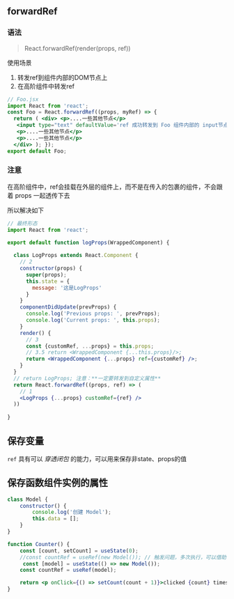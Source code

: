 ## forwardRef

### 语法
>React.forwardRef(render(props, ref))

使用场景

1. 转发ref到组件内部的DOM节点上
2. 在高阶组件中转发ref

```jsx
// Foo.jsx
import React from 'react'; 
const Foo = React.forwardRef((props, myRef) => { 
  return ( <div> <p>....一些其他节点</p> 
   <input type="text" defaultValue='ref 成功转发到 Foo 组件内部的 input节点上' ref={myRef}/> 
   <p>....一些其他节点</p>
   <p>....一些其他节点</p> 
  </div> ); }); 
export default Foo;
```

### 注意

在高阶组件中，ref会挂载在外层的组件上，而不是在传入的包裹的组件，不会跟着 props 一起透传下去

所以解决如下
```jsx
// 最终形态
import React from 'react';

export default function logProps(WrappedComponent) {
  
  class LogProps extends React.Component {
    // 2
    constructor(props) {
      super(props);
      this.state = {
        message: '这是LogProps'
      }
    }
    componentDidUpdate(prevProps) {
      console.log('Previous props: ', prevProps);
      console.log('Current props: ', this.props);
    }
    render() {
      // 3
      const {customRef, ...props} = this.props;
      // 3.5 return <WrappedComponent {...this.props}/>;
      return <WrappedComponent {...props} ref={customRef} />;
    }
  }
  // return LogProps; 注意：**一定要转发到自定义属性**
  return React.forwardRef((props, ref) => (
    // 1
    <LogProps {...props} customRef={ref} />
  ))
  
}
```

## 保存变量

`ref` 具有可以 _穿透闭包_ 的能力，可以用来保存非state、props的值

## 保存函数组件实例的属性

```jsx
class Model {
    constructor() {
        console.log('创建 Model');
        this.data = [];
    }
}

function Counter() {
    const [count, setCount] = useState(0);
    //const countRef = useRef(new Model()); // 触发问题，多次执行，可以借助state的特性
     const [model] = useState(() => new Model());
    const countRef = useRef(model);

    return <p onClick={() => setCount(count + 1)}>clicked {count} times</p>;
}

```